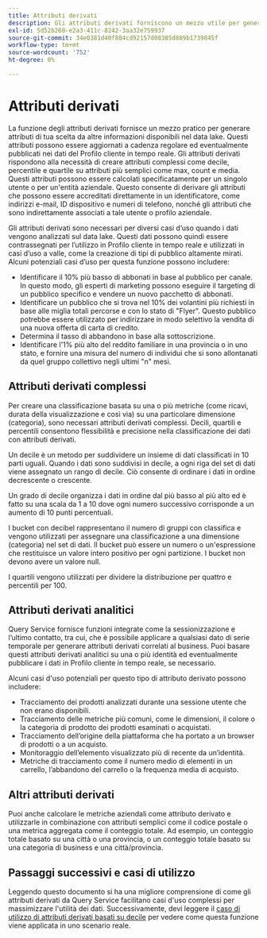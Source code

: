 ```yaml
---
title: Attributi derivati
description: Gli attributi derivati forniscono un mezzo utile per generare attributi a tua scelta che possono essere aggiornati a cadenza regolare ed eventualmente pubblicati nei dati del Profilo cliente in tempo reale. Questo documento fornisce una panoramica sull’utilizzo di Query Service per creare attributi derivati da utilizzare con i dati del profilo.
exl-id: 5d52b268-e2a3-411c-8242-3aa32e759937
source-git-commit: 34e0381d40f884cd92157d08385d889b1739845f
workflow-type: tm+mt
source-wordcount: '752'
ht-degree: 0%

---
```


# Attributi derivati

La funzione degli attributi derivati fornisce un mezzo pratico per generare attributi di tua scelta da altre informazioni disponibili nel data lake. Questi attributi possono essere aggiornati a cadenza regolare ed eventualmente pubblicati nei dati del Profilo cliente in tempo reale. Gli attributi derivati rispondono alla necessità di creare attributi complessi come decile, percentile e quartile su attributi più semplici come max, count e media. Questi attributi possono essere calcolati specificatamente per un singolo utente o per un&#39;entità aziendale. Questo consente di derivare gli attributi che possono essere accreditati direttamente in un identificatore, come indirizzi e-mail, ID dispositivo e numeri di telefono, nonché gli attributi che sono indirettamente associati a tale utente o profilo aziendale.

Gli attributi derivati sono necessari per diversi casi d’uso quando i dati vengono analizzati sul data lake. Questi dati possono quindi essere contrassegnati per l’utilizzo in Profilo cliente in tempo reale e utilizzati in casi d’uso a valle, come la creazione di tipi di pubblico altamente mirati. Alcuni potenziali casi d’uso per questa funzione possono includere:

* Identificare il 10% più basso di abbonati in base al pubblico per canale. In questo modo, gli esperti di marketing possono eseguire il targeting di un pubblico specifico e vendere un nuovo pacchetto di abbonati.
* Identificare un pubblico che si trova nel 10% dei volantini più richiesti in base alle miglia totali percorse e con lo stato di &quot;Flyer&quot;. Questo pubblico potrebbe essere utilizzato per indirizzare in modo selettivo la vendita di una nuova offerta di carta di credito.
* Determina il tasso di abbandono in base alla sottoscrizione.
* Identificare l&#39;1% più alto del reddito familiare in una provincia o in uno stato, e fornire una misura del numero di individui che si sono allontanati da quel gruppo collettivo negli ultimi &quot;n&quot; mesi.

## Attributi derivati complessi

Per creare una classificazione basata su una o più metriche (come ricavi, durata della visualizzazione e così via) su una particolare dimensione (categoria), sono necessari attributi derivati complessi. Decili, quartili e percentili consentono flessibilità e precisione nella classificazione dei dati con attributi derivati.

Un decile è un metodo per suddividere un insieme di dati classificati in 10 parti uguali. Quando i dati sono suddivisi in decile, a ogni riga del set di dati viene assegnato un rango di decile. Ciò consente di ordinare i dati in ordine decrescente o crescente.

Un grado di decile organizza i dati in ordine dal più basso al più alto ed è fatto su una scala da 1 a 10 dove ogni numero successivo corrisponde a un aumento di 10 punti percentuali.

I bucket con decibel rappresentano il numero di gruppi con classifica e vengono utilizzati per assegnare una classificazione a una dimensione (categoria) nel set di dati. Il bucket può essere un numero o un&#39;espressione che restituisce un valore intero positivo per ogni partizione. I bucket non devono avere un valore null.

I quartili vengono utilizzati per dividere la distribuzione per quattro e percentili per 100.

## Attributi derivati analitici

Query Service fornisce funzioni integrate come la sessionizzazione e l’ultimo contatto, tra cui, che è possibile applicare a qualsiasi dato di serie temporale per generare attributi derivati correlati al business. Puoi basare questi attributi derivati analitici su una o più identità ed eventualmente pubblicare i dati in Profilo cliente in tempo reale, se necessario.

Alcuni casi d&#39;uso potenziali per questo tipo di attributo derivato possono includere:

* Tracciamento dei prodotti analizzati durante una sessione utente che non erano disponibili.
* Tracciamento delle metriche più comuni, come le dimensioni, il colore o la categoria di prodotto dei prodotti esaminati o acquistati.
* Tracciamento dell’origine della piattaforma che ha portato a un browser di prodotti o a un acquisto.
* Monitoraggio dell’elemento visualizzato più di recente da un’identità.
* Metriche di tracciamento come il numero medio di elementi in un carrello, l’abbandono del carrello o la frequenza media di acquisto.

## Altri attributi derivati

Puoi anche calcolare le metriche aziendali come attributo derivato e utilizzarle in combinazione con attributi semplici come il codice postale o una metrica aggregata come il conteggio totale. Ad esempio, un conteggio totale basato su una città o una provincia, o un conteggio totale basato su una categoria di business e una città/provincia.

## Passaggi successivi e casi di utilizzo

Leggendo questo documento si ha una migliore comprensione di come gli attributi derivati da Query Service facilitano casi d&#39;uso complessi per massimizzare l&#39;utilità dei dati. Successivamente, devi leggere il [caso di utilizzo di attributi derivati basati su decile](./deciles-use-case.md) per vedere come questa funzione viene applicata in uno scenario reale.
